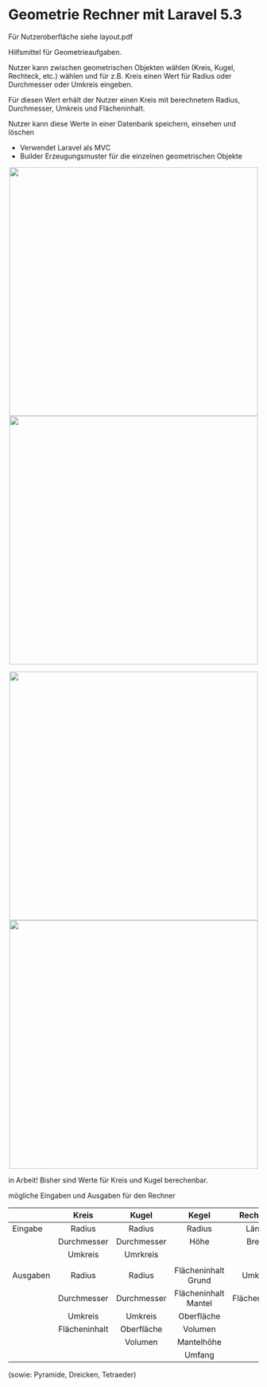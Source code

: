 # Geometrie Rechner mit Laravel 5.3

Für Nutzeroberfläche siehe layout.pdf 

Hilfsmittel für Geometrieaufgaben.

Nutzer kann zwischen geometrischen Objekten wählen (Kreis, Kugel, Rechteck, etc.) wählen und für z.B. Kreis einen Wert für Radius oder  Durchmesser oder Umkreis eingeben. 

Für diesen Wert erhält der Nutzer einen Kreis mit berechnetem Radius, Durchmesser, Umkreis und Flächeninhalt.

Nutzer kann diese Werte in einer Datenbank speichern, einsehen und löschen


- Verwendet Laravel als MVC
- Builder Erzeugungsmuster für die einzelnen geometrischen Objekte



<p align="center">
  <img src="https://s19.postimg.org/5t4hxdrqb/startseite.png" width="500"/>
  <img src="https://s19.postimg.org/unnzrgckj/startseite.png" width="500"/>
</p>
<p align="center">
  <img src="https://s19.postimg.org/5t4hxdrqb/startseite.png" width="500"/>
  <img src="https://s19.postimg.org/unnzrgckj/startseite.png" width="500"/>
</p>


in Arbeit! Bisher sind Werte für Kreis und Kugel berechenbar.

mögliche Eingaben und Ausgaben für den Rechner

|               | Kreis         | Kugel       | Kegel               | Rechteck      | Quadrat     |
| ------------- |:-------------:|:-----------:|:-------------------:|:-------------:|:-----------:|
| Eingabe       | Radius        | Radius      | Radius              | Länge         | Länge       |
|               | Durchmesser   | Durchmesser | Höhe                | Breite        | Breite      |
|               | Umkreis       | Umrkreis    |                     |               | Höhe        |
|               |               |             |                     |               |             |
| Ausgaben      | Radius        | Radius      | Flächeninhalt Grund | Umkreis       | Oberfläche  |
|               | Durchmesser   | Durchmesser | Flächeninhalt Mantel| Flächeninhalt | Volumen     |
|               | Umkreis       | Umkreis     | Oberfläche          |               |             |
|               | Flächeninhalt | Oberfläche  | Volumen             |               |             |
|               |               | Volumen     | Mantelhöhe          |               |             |
|               |               |             | Umfang              |               |             |

(sowie: Pyramide, Dreicken, Tetraeder)
